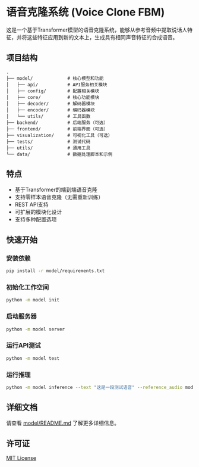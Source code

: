 # 语音克隆系统 (Voice Clone FBM)

这是一个基于Transformer模型的语音克隆系统，能够从参考音频中提取说话人特征，并将这些特征应用到新的文本上，生成具有相同声音特征的合成语音。

## 项目结构

```
.
├── model/             # 核心模型和功能
│   ├── api/           # API服务相关模块
│   ├── config/        # 配置相关模块
│   ├── core/          # 核心功能模块
│   ├── decoder/       # 解码器模块
│   ├── encoder/       # 编码器模块
│   └── utils/         # 工具函数
├── backend/           # 后端服务（可选）
├── frontend/          # 前端界面（可选）
├── visualization/     # 可视化工具（可选）
├── tests/             # 测试代码
├── utils/             # 通用工具
└── data/              # 数据处理脚本和示例
```

## 特点

- 基于Transformer的端到端语音克隆
- 支持零样本语音克隆（无需重新训练）
- REST API支持
- 可扩展的模块化设计
- 支持多种配置选项

## 快速开始

### 安装依赖

```bash
pip install -r model/requirements.txt
```

### 初始化工作空间

```bash
python -m model init
```

### 启动服务器

```bash
python -m model server
```

### 运行API测试

```bash
python -m model test
```

### 运行推理

```bash
python -m model inference --text "这是一段测试语音" --reference_audio model/tests/sample.wav
```

## 详细文档

请查看 [model/README.md](model/README.md) 了解更多详细信息。

## 许可证

[MIT License](LICENSE)